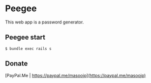 # Peegee

This web app is a password generator.

## Peegee start

```shell
$ bundle exec rails s
```

## Donate

[PayPal.Me | https://paypal.me/masoojp](https://paypal.me/masoojp)
